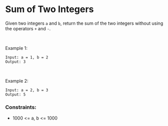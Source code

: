 # Sum of Two Integers

Given two integers `a` and `b`, return the sum of the two integers without using the operators `+` and `-`.

<br />

Example 1:
```
Input: a = 1, b = 2
Output: 3
```

<br />

Example 2:
```
Input: a = 2, b = 3
Output: 5
```
 

### Constraints:
- 1000 <= a, b <= 1000